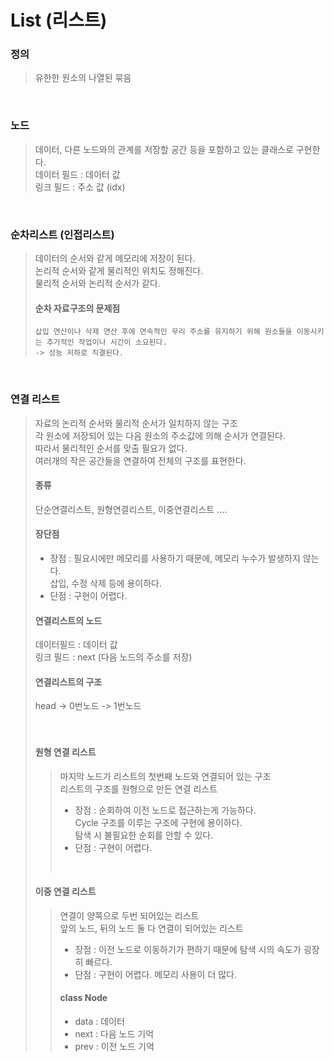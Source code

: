 # List (리스트)
### 정의
> 유한한 원소의 나열된 묶음 <br/>
<br/>

### 노드
> 데이터, 다른 노드와의 관계를 저장할 공간 등을 포함하고 있는 클래스로 구현한다. <br/>
> 데이터 필드 : 데이터 값 <br/>
> 링크 필드 : 주소 값 (idx) <br/>

<br/>

### 순차리스트 (인접리스트)
> 데이터의 순서와 같게 메모리에 저장이 된다. <br/>
> 논리적 순서와 같게 물리적인 위치도 정해진다. <br/>
> 물리적 순서와 논리적 순서가 같다.
> <br/>
> 
> #### 순차 자료구조의 문제점
>     삽입 연산이나 삭제 연산 후에 연속적인 무리 주소를 유지하기 위해 원소들을 이동시키는 추가적인 작업이나 시간이 소요된다.
>     -> 성능 저하로 직결된다.
<br/>

### 연결 리스트
> 자료의 논리적 순서와 물리적 순서가 일치하지 않는 구조 <br/>
> 각 원소에 저장되어 있는 다음 원소의 주소값에 의해 순서가 연결된다. <br/>
> 따라서 물리적인 순서를 맞출 필요가 없다. <br/>
> 여러개의 작은 공간들을 연결하여 전체의 구조를 표현한다. <br/>
> 
> #### 종류 
> 단순연결리스트, 원형연결리스트, 이중연결리스트 .... <br/>
> 
> #### 장단점
> * 장점 : 필요시에만 메모리를 사용하기 때문에, 메모리 누수가 발생하지 않는다.
>   <br/> 삽입, 수정 삭제 등에 용이하다.
> * 단점 : 구현이 어렵다.
> 
> #### 연결리스트의 노드
> 데이터필드 : 데이터 값 <br/>
> 링크 필드 : next (다음 노드의 주소를 저장) <br>
> 
> #### 연결리스트의 구조
> head -> 0번노드 -> 1번노드
> <br/>
> <br/>
> <br/>
> #### 원형 연결 리스트
>> 마지막 노드가 리스트의 첫번째 노드와 연결되어 있는 구조 <br/>
>> 리스트의 구조를 원형으로 만든 연결 리스트 <br/>
>> 
>> * 장점 : 순회하여 이전 노드로 접근하는게 가능하다. <br/>
>>  Cycle 구조를 이루는 구조에 구현에 용이하다. <br/>
>>  탐색 시 불필요한 순회를 안할 수 있다.
>> * 단점 : 구현이 어렵다. <br/>
>> <br/>
> #### 이중 연결 리스트
>> 연결이 양쪽으로 두번 되어있는 리스트 <br/>
>> 앞의 노드, 뒤의 노드 둘 다 연결이 되어있는 리스트 <br/>
>> 
>> * 장점 : 이전 노드로 이동하기가 편하기 때문에 탐색 시의 속도가 굉장히 빠르다. <br/>
>> * 단점 : 구현이 어렵다. 메모리 사용이 더 많다. <br/>
>> 
>> #### class Node
>> * data : 데이터
>> * next : 다음 노드 기억
>> * prev : 이전 노드 기억
